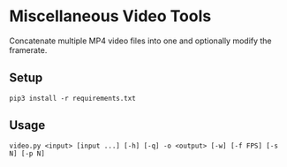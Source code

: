 # Miscellaneous Video Tools

Concatenate multiple MP4 video files into one and optionally modify the framerate.

## Setup

`pip3 install -r requirements.txt`

## Usage

`video.py <input> [input ...] [-h] [-q] -o <output> [-w] [-f FPS] [-s N] [-p N]`
